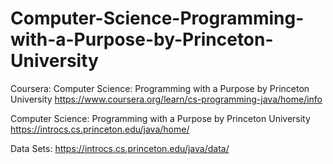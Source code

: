 # Computer-Science-Programming-with-a-Purpose-by-Princeton-University
Coursera: Computer Science: Programming with a Purpose by Princeton University
https://www.coursera.org/learn/cs-programming-java/home/info

Computer Science: Programming with a Purpose by Princeton University
https://introcs.cs.princeton.edu/java/home/

Data Sets: https://introcs.cs.princeton.edu/java/data/
